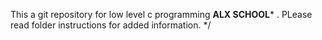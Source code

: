 This a git repository for low level c programming
**ALX SCHOOL***
. PLease read folder instructions for added information.
*/